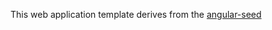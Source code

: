 <p>This web application template derives from the <a href="https://github.com/angular/angular-seed">angular-seed</a></p>
